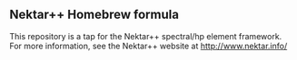 Nektar++ Homebrew formula
-------------------------

This repository is a tap for the Nektar++ spectral/hp element framework. For
more information, see the Nektar++ website at http://www.nektar.info/
